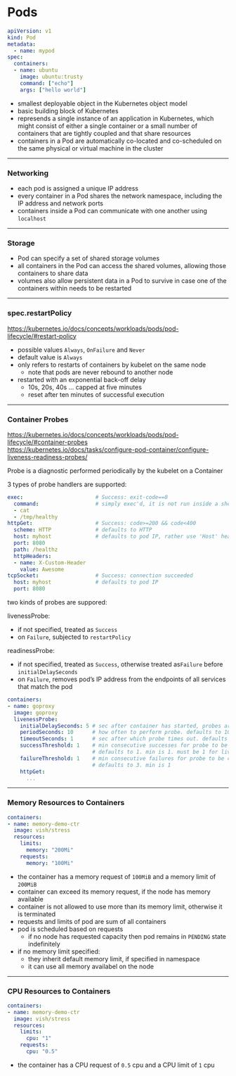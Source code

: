 # Pods

```yaml
apiVersion: v1
kind: Pod
metadata:
  - name: mypod
spec:
  containers:
  - name: ubuntu
    image: ubuntu:trusty
    command: ["echo"]
    args: ["hello world"]
```

* smallest deployable object in the Kubernetes object model
* basic building block of Kubernetes
* represends a single instance of an application in Kubernetes, 
  which might consist of either a single container or a small number of 
  containers that are tightly coupled and that share resources
* containers in a Pod are automatically co-located and co-scheduled 
  on the same physical or virtual machine in the cluster

---

### Networking

* each pod is assigned a unique IP address
* every container in a Pod shares the network namespace, including the IP address and network ports
* containers inside a Pod can communicate with one another using `localhost`

---

### Storage

* Pod can specify a set of shared storage volumes
* all containers in the Pod can access the shared volumes, allowing those containers to share data 
* volumes also allow persistent data in a Pod to survive in case one of the containers within needs to be restarted

---

### spec.restartPolicy

<https://kubernetes.io/docs/concepts/workloads/pods/pod-lifecycle/#restart-policy>

* possible values `Always`, `OnFailure` and `Never`
* default value is `Always`
* only refers to restarts of containers by kubelet on the same node
    * note that pods are never rebound to another node
* restarted with an exponential back-off delay
    * 10s, 20s, 40s ... capped at five minutes
    * reset after ten minutes of successful execution

---

### Container Probes

<https://kubernetes.io/docs/concepts/workloads/pods/pod-lifecycle/#container-probes>  
<https://kubernetes.io/docs/tasks/configure-pod-container/configure-liveness-readiness-probes/>

Probe is a diagnostic performed periodically by the kubelet on a Container

3 types of probe handlers are supported:

```yaml
exec:                       # Success: exit-code==0
  command:                  # simply exec'd, it is not run inside a shell
  - cat
  - /tmp/healthy
httpGet:                    # Success: code>=200 && code<400
  scheme: HTTP              # defaults to HTTP
  host: myhost              # defaults to pod IP, rather use 'Host' header
  port: 8080
  path: /healthz
  httpHeaders:
  - name: X-Custom-Header
    value: Awesome
tcpSocket:                  # Success: connection succeeded
  host: myhost              # defaults to pod IP
  port: 8080
```

two kinds of probes are suppored:

livenessProbe:
* if not specified, treated as `Success`
* on `Failure`, subjected to `restartPolicy`

readinessProbe:
* if not specified, treated as `Success`, otherwise treated as`Failure` before `initialDelaySeconds`
* on `Failure`, removes pod’s IP address from the endpoints of all services that match the pod

```yaml
containers:
- name: goproxy
  image: goproxy
  livenessProbe:
    initialDelaySeconds: 5 # sec after container has started, probes are initiated
    periodSeconds: 10      # how often to perform probe. defaults to 10. min is 1
    timeoutSeconds: 1      # sec after which probe times out. defaults to 1. min is 1
    successThreshold: 1    # min consecutive successes for probe to be considered success after having failed
                           # defaults to 1. min is 1. must be 1 for livenessProbe
    failureThreshold: 1    # min consecutive failures for probe to be considered failed after having succeeded
                           # defaults to 3. min is 1
    httpGet:
      ...
```

---

### Memory Resources to Containers

```yaml
containers:
- name: memory-demo-ctr
  image: vish/stress
  resources:
    limits:
      memory: "200Mi"
    requests:
      memory: "100Mi"
```

* the container has a memory request of `100MiB` and a memory limit of `200MiB`
* container can exceed its memory request, if the node has memory available
* container is not allowed to use more than its memory limit, otherwise it is terminated
* requests and limits of pod are sum of all containers
* pod is scheduled based on requests
    * if no node has requested capacity then pod remains in `PENDING` state indefinitely
* if no memory limit specified:
    * they inherit default memory limit, if specified in namespace
    * it can use all memory availabel on the node

---

### CPU Resources to Containers

```yaml
containers:
- name: memory-demo-ctr
  image: vish/stress
  resources:
    limits:
      cpu: "1"
    requests:
      cpu: "0.5"
```

* the container has a CPU request of `0.5` cpu and a CPU limit of `1` cpu
